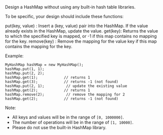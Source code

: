 Design a HashMap without using any built-in hash table libraries.

To be specific, your design should include these functions:

put(key, value) : Insert a (key, value) pair into the HashMap. If the value already exists in the HashMap, update the value.
get(key): Returns the value to which the specified key is mapped, or -1 if this map contains no mapping for the key.
remove(key) : Remove the mapping for the value key if this map contains the mapping for the key.

Example:
```
MyHashMap hashMap = new MyHashMap();
hashMap.put(1, 1);          
hashMap.put(2, 2);         
hashMap.get(1);            // returns 1
hashMap.get(3);            // returns -1 (not found)
hashMap.put(2, 1);          // update the existing value
hashMap.get(2);            // returns 1 
hashMap.remove(2);          // remove the mapping for 2
hashMap.get(2);            // returns -1 (not found) 
```
Note:

- All keys and values will be in the range of `[0, 1000000]`.
- The number of operations will be in the range of `[1, 10000]`.
- Please do not use the built-in HashMap library.